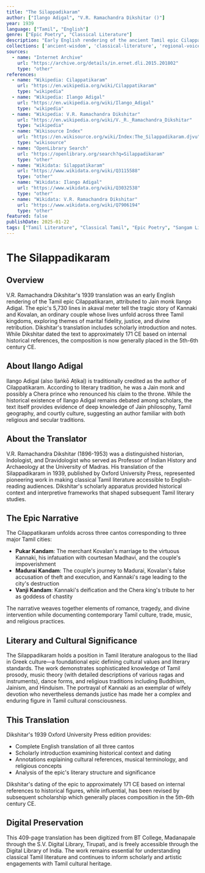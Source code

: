 ```yaml
---
title: "The Silappadikaram"
author: ["Ilango Adigal", "V.R. Ramachandra Dikshitar ()"]
year: 1939
language: ["Tamil", "English"]
genre: ["Epic Poetry", "Classical Literature"]
description: "Early English rendering of the ancient Tamil epic Cilappatikaram, telling the tragic story of Kannaki and Kovalan across three Tamil kingdoms. Dikshitar's translation includes scholarly introduction and notes, examining the epic's 5,730 lines in akaval meter."
collections: ['ancient-wisdom', 'classical-literature', 'regional-voices']
sources:
  - name: "Internet Archive"
    url: "https://archive.org/details/in.ernet.dli.2015.201802"
    type: "other"
references:
  - name: "Wikipedia: Cilappatikaram"
    url: "https://en.wikipedia.org/wiki/Cilappatikaram"
    type: "wikipedia"
  - name: "Wikipedia: Ilango Adigal"
    url: "https://en.wikipedia.org/wiki/Ilango_Adigal"
    type: "wikipedia"
  - name: "Wikipedia: V.R. Ramachandra Dikshitar"
    url: "https://en.wikipedia.org/wiki/V._R._Ramachandra_Dikshitar"
    type: "wikipedia"
  - name: "Wikisource Index"
    url: "https://en.wikisource.org/wiki/Index:The_Silappadikaram.djvu"
    type: "wikisource"
  - name: "OpenLibrary Search"
    url: "https://openlibrary.org/search?q=Silappadikaram"
    type: "other"
  - name: "Wikidata: Silappatikaram"
    url: "https://www.wikidata.org/wiki/Q3115588"
    type: "other"
  - name: "Wikidata: Ilango Adigal"
    url: "https://www.wikidata.org/wiki/Q3032538"
    type: "other"
  - name: "Wikidata: V.R. Ramachandra Dikshitar"
    url: "https://www.wikidata.org/wiki/Q7906194"
    type: "other"
featured: false
publishDate: 2025-01-22
tags: ["Tamil Literature", "Classical Tamil", "Epic Poetry", "Sangam Literature", "Tamil Kingdoms", "Ilango Adigal", "Jain Literature", "5th-6th Century", "Indian Epics", "South India"]
---
```


# The Silappadikaram

## Overview

V.R. Ramachandra Dikshitar's 1939 translation was an early English rendering of the Tamil epic Cilappatikaram, attributed to Jain monk Ilango Adigal. The epic's 5,730 lines in akaval meter tell the tragic story of Kannaki and Kovalan, an ordinary couple whose lives unfold across three Tamil kingdoms, exploring themes of marital fidelity, justice, and divine retribution. Dikshitar's translation includes scholarly introduction and notes. While Dikshitar dated the text to approximately 171 CE based on internal historical references, the composition is now generally placed in the 5th-6th century CE.

## About Ilango Adigal

Ilango Adigal (also Iḷaṅkō Aṭikaḷ) is traditionally credited as the author of Cilappatikaram. According to literary tradition, he was a Jain monk and possibly a Chera prince who renounced his claim to the throne. While the historical existence of Ilango Adigal remains debated among scholars, the text itself provides evidence of deep knowledge of Jain philosophy, Tamil geography, and courtly culture, suggesting an author familiar with both religious and secular traditions.

## About the Translator

V.R. Ramachandra Dikshitar (1896-1953) was a distinguished historian, Indologist, and Dravidologist who served as Professor of Indian History and Archaeology at the University of Madras. His translation of the Silappadikaram in 1939, published by Oxford University Press, represented pioneering work in making classical Tamil literature accessible to English-reading audiences. Dikshitar's scholarly apparatus provided historical context and interpretive frameworks that shaped subsequent Tamil literary studies.

## The Epic Narrative

The Cilappatikaram unfolds across three cantos corresponding to three major Tamil cities:
- **Pukar Kandam**: The merchant Kovalan's marriage to the virtuous Kannaki, his infatuation with courtesan Madhavi, and the couple's impoverishment
- **Madurai Kandam**: The couple's journey to Madurai, Kovalan's false accusation of theft and execution, and Kannaki's rage leading to the city's destruction
- **Vanji Kandam**: Kannaki's deification and the Chera king's tribute to her as goddess of chastity

The narrative weaves together elements of romance, tragedy, and divine intervention while documenting contemporary Tamil culture, trade, music, and religious practices.

## Literary and Cultural Significance

The Silappadikaram holds a position in Tamil literature analogous to the Iliad in Greek culture—a foundational epic defining cultural values and literary standards. The work demonstrates sophisticated knowledge of Tamil prosody, music theory (with detailed descriptions of various ragas and instruments), dance forms, and religious traditions including Buddhism, Jainism, and Hinduism. The portrayal of Kannaki as an exemplar of wifely devotion who nevertheless demands justice has made her a complex and enduring figure in Tamil cultural consciousness.

## This Translation

Dikshitar's 1939 Oxford University Press edition provides:
- Complete English translation of all three cantos
- Scholarly introduction examining historical context and dating
- Annotations explaining cultural references, musical terminology, and religious concepts
- Analysis of the epic's literary structure and significance

Dikshitar's dating of the epic to approximately 171 CE based on internal references to historical figures, while influential, has been revised by subsequent scholarship which generally places composition in the 5th-6th century CE.

## Digital Preservation

This 409-page translation has been digitized from BT College, Madanapale through the S.V. Digital Library, Tirupati, and is freely accessible through the Digital Library of India. The work remains essential for understanding classical Tamil literature and continues to inform scholarly and artistic engagements with Tamil cultural heritage.
